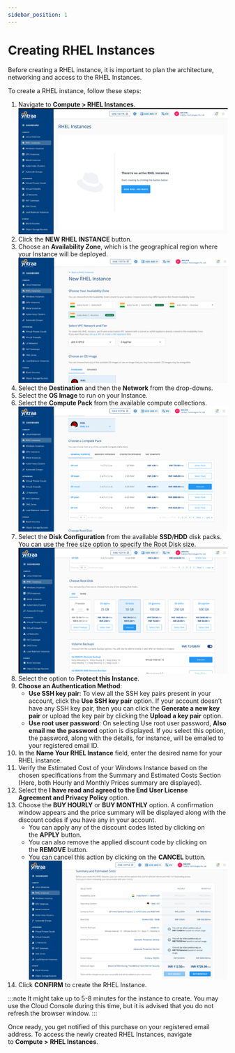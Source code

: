 ```yaml
---
sidebar_position: 1
---
```

# Creating RHEL Instances
Before creating a RHEL instance, it is important to plan the architecture, networking and access to the RHEL Instances. 

To create a RHEL instance, follow these steps:

1. Navigate to **Compute > RHEL Instances**.
![rhelinstance](img/rhelinstance.png)
2. Click the **NEW RHEL INSTANCE** button. 
3. Choose an **Availability Zone**, which is the geographical region where your Instance will be deployed. 
![rhelzone](img/rhelzone.png)
4. Select the **Destination** and then the **Network** from the drop-downs.
5. Select the **OS Image** to run on your Instance.
6. Select the **Compute Pack** from the available compute collections.
![computerhel](img/computerhel.png)
7. Select the **Disk Configuration** from the available **SSD**/**HDD** disk packs. You can use the free size option to specify the Root Disk size.
![rootdiskrhel](img/rootdiskrhel.png)
8. Select the option to **Protect this Instance**.
9. **Choose an Authentication Method**: 
    - **Use SSH key pair**: To view all the SSH key pairs present in your account, click the **Use SSH key pair** option. If your account doesn’t have any SSH key pair, then you can click the **Generate a new key pair** or upload the key pair by clicking the **Upload a key pair** option. 
    - **Use root user password**: On selecting Use root user password, **Also email me the password** option is displayed. If you select this option, the password, along with the details, for instance, will be emailed to your registered email ID.
10. In the **Name Your RHEL Instance** field, enter the desired name for your RHEL instance.
11. Verify the Estimated Cost of your Windows Instance based on the chosen specifications from the Summary and Estimated Costs Section (Here, both Hourly and Monthly Prices summary are displayed).
12.  Select the **I have read and agreed to the End User License Agreement and Privacy Policy** option.
13. Choose the **BUY HOURLY** or **BUY MONTHLY** option. A confirmation window appears and the price summary will be displayed along with the discount codes if you have any in your account. 
    - You can apply any of the discount codes listed by clicking on the **APPLY** button. 
    - You can also remove the applied discount code by clicking on the **REMOVE** button. 
    - You can cancel this action by clicking on the **CANCEL** button.
    ![costrhel](img/costrhel.png)
14. Click **CONFIRM** to create the RHEL Instance.

:::note
It might take up to 5-8 minutes for the instance to create. You may use the Cloud Console during this time, but it is advised that you do not refresh the browser window.
:::

Once ready, you get notified of this purchase on your registered email address. To access the newly created RHEL Instances, navigate to **Compute >** **RHEL Instances**.




